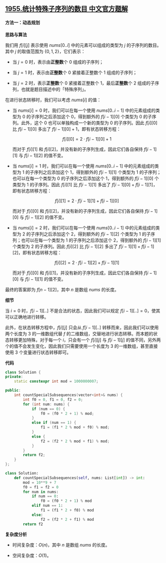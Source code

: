 ## [1955.统计特殊子序列的数目 中文官方题解](https://leetcode.cn/problems/count-number-of-special-subsequences/solutions/100000/tong-ji-te-shu-zi-xu-lie-de-shu-mu-by-le-bmq4)

#### 方法一：动态规划

**思路与算法**

我们用 $f[i][j]$ 表示使用 $\textit{nums}[0..i]$ 中的元素可以组成的类型为 $j$ 的子序列的数目。其中 $j$ 的取值范围为 $\{0, 1, 2\}$，它们表示：

- 当 $j=0$ 时，表示由**正整数**个 $0$ 组成的子序列；

- 当 $j=1$ 时，表示由**正整数**个 $0$ 紧接着正整数个 $1$ 组成的子序列；

- 当 $j=2$ 时，表示**正整数**个 $0$ 紧接着正整数个 $1$，最后**正整数**个 $2$ 组成的子序列，也就是题目描述中的「特殊序列」。

在进行状态转移时，我们可以考虑 $\textit{nums}[i]$ 的值：

- 当 $\textit{nums}[i] = 0$ 时，我们可以在每一个使用 $\textit{nums}[0..i-1]$ 中的元素组成的类型为 $0$ 的子序列之后添加这个 $0$，得到额外的 $f[i-1][0]$ 个类型为 $0$ 的子序列。此外，这个 $0$ 也可以单独构成一个新的类型为 $0$ 的子序列。因此 $f[i][0]$ 比 $f[i-1][0]$ 多出了 $f[i-1][0] + 1$，即有状态转移方程：

    $$
    f[i][0] = 2 \cdot f[i-1][0] + 1
    $$

    而对于 $f[i][1]$ 和 $f[i][2]$，并没有新的子序列生成，因此它们各自保持 $f[i-1][1]$ 与 $f[i-1][2]$ 的值不变。

- 当 $\textit{nums}[i] = 1$ 时，我们可以在每一个使用 $\textit{nums}[0..i-1]$ 中的元素组成的类型为 $1$ 的子序列之后添加这个 $1$，得到额外的 $f[i-1][1]$ 个类型为 $1$ 的子序列；也可以在每一个类型为 $0$ 的子序列之后添加这个 $1$，得到额外的 $f[i-1][0]$ 个类型为 $1$ 的子序列。因此 $f[i][1]$ 比 $f[i-1][1]$ 多出了 $f[i-1][0] + f[i-1][1]$，即有状态转移方程：

    $$
    f[i][1] = 2 \cdot f[i-1][1] + f[i-1][0]
    $$

    而对于 $f[i][0]$ 和 $f[i][2]$，并没有新的子序列生成，因此它们各自保持 $f[i-1][0]$ 与 $f[i-1][2]$ 的值不变。

- 当 $\textit{nums}[i] = 2$ 时，我们可以在每一个使用 $\textit{nums}[0..i-1]$ 中的元素组成的类型为 $2$ 的子序列之后添加这个 $2$，得到额外的 $f[i-1][2]$ 个类型为 $1$ 的子序列；也可以在每一个类型为 $1$ 的子序列之后添加这个 $2$，得到额外的 $f[i-1][1]$ 个类型为 $2$ 的子序列。因此 $f[i][2]$ 比 $f[i-1][2]$ 多出了 $f[i-1][1] + f[i-1][2]$，即有状态转移方程：

    $$
    f[i][2] = 2 \cdot f[i-1][2] + f[i-1][1]
    $$

    而对于 $f[i][0]$ 和 $f[i][1]$，并没有新的子序列生成，因此它们各自保持 $f[i-1][0]$ 与 $f[i-1][1]$ 的值不变。

最终的答案即为 $f[n-1][2]$，其中 $n$ 是数组 $\textit{nums}$ 的长度。

**细节**

当 $i=0$ 时，$f[i-1][..]$ 不是合法的状态，因此我们可以规定 $f[i-1][..] = 0$，使其可以正确地进行转移。

此外，在状态转移方程中，$f[i][j]$ 只会从 $f[i-1][..]$ 转移而来，因此我们可以使用两个长度为 $3$ 的一维数组代替 $f$ 的二维数组，交替地进行状态转移。而本题的状态转移更加特殊，对于每一个 $i$，只会有一个 $f[i][j]$ 与 $f[i-1][j]$ 的值不同，另外两个的值不会发生变化，因此我们只需要使用一个长度为 $3$ 的一维数组，甚至直接使用 $3$ 个变量进行状态转移即可。

**代码**

```C++ [sol1-C++]
class Solution {
private:
    static constexpr int mod = 1000000007;

public:
    int countSpecialSubsequences(vector<int>& nums) {
        int f0 = 0, f1 = 0, f2 = 0;
        for (int num: nums) {
            if (num == 0) {
                f0 = (f0 * 2 + 1) % mod;
            }
            else if (num == 1) {
                f1 = (f1 * 2 % mod + f0) % mod;
            }
            else {
                f2 = (f2 * 2 % mod + f1) % mod;
            }
        }
        return f2;
    }
};
```

```Python [sol1-Python3]
class Solution:
    def countSpecialSubsequences(self, nums: List[int]) -> int:
        mod = 10**9 + 7
        f0 = f1 = f2 = 0
        for num in nums:
            if num == 0:
                f0 = (f0 * 2 + 1) % mod
            elif num == 1:
                f1 = (f1 * 2 + f0) % mod
            else:
                f2 = (f2 * 2 + f1) % mod
        return f2
```

**复杂度分析**

- 时间复杂度：$O(n)$，其中 $n$ 是数组 $\textit{nums}$ 的长度。

- 空间复杂度：$O(1)$。